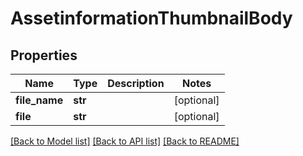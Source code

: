 # AssetinformationThumbnailBody

## Properties
Name | Type | Description | Notes
------------ | ------------- | ------------- | -------------
**file_name** | **str** |  | [optional] 
**file** | **str** |  | [optional] 

[[Back to Model list]](../README.md#documentation-for-models) [[Back to API list]](../README.md#documentation-for-api-endpoints) [[Back to README]](../README.md)

